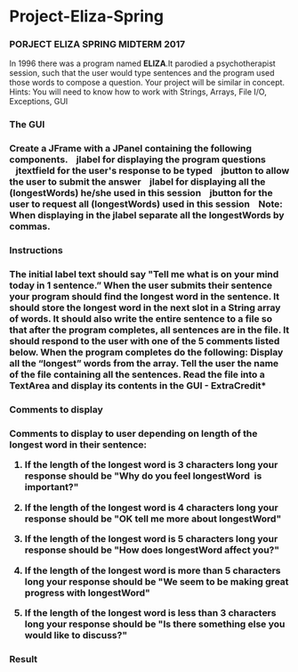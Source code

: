 # Project-Eliza-Spring
<h3>PORJECT ELIZA SPRING MIDTERM 2017</h3>

In 1996 there was a program named <b>ELIZA</b>.It parodied a psychotherapist session, such that the user would type sentences and the program used those words to compose a question. Your project will be similar in concept.
Hints: You will need to know how to work with Strings, Arrays, File I/O, Exceptions, GUI


<h3> The GUI<h3>

Create a JFrame with a JPanel containing the following components.
   jlabel for displaying the program questions
   jtextfield for the user's response to be typed
   jbutton to allow the user to submit the answer
   jlabel for displaying all the (longestWords) he/she used in this session
   jbutton for the user to request all (longestWords) used in this session 
   Note: When displaying in the jlabel separate all the longestWords by commas.
   
<h3>Instructions<h3>

The initial label text should say "Tell me what is on your mind today in 1 sentence.”
When the user submits their sentence your program should find the longest word in the sentence.
It should store the longest word in the next slot in a String array of words.
It should also write the entire sentence to a file so that after the program completes, all sentences are in the file.
It should respond to the user with one of the 5 comments listed below.
When the program completes do the following:
Display all the “longest” words from the array.
Tell the user the name of the file containing all the sentences.
Read the file into a TextArea and display its contents in the GUI - ExtraCredit* 

<h3>Comments to display<h3>

Comments to display to user depending on length of the longest word in their sentence:
1. If the length of the longest word is 3 characters long your response should be "Why do you feel longestWord  is important?"

2. If the length of the longest word is 4 characters long your response should be "OK tell me more about longestWord"

3. If the length of the longest word is 5 characters long your response should be "How does longestWord affect you?"

4. If the length of the longest word is more than 5 characters long your response should be "We seem to be making great progress with longestWord"

5. If the length of the longest word is less than 3 characters long your response should be "Is there something else you would like to discuss?"

<h3>Result<h3>













